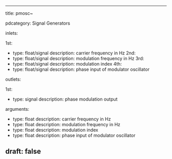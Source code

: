 --- 


title: pmosc~

pdcategory: Signal Generators

inlets:

  1st:
  - type: float/signal
    description: carrier frequency in Hz
  2nd:
  - type: float/signal
    description: modulation frequency in Hz
  3rd:
  - type: float/signal
    description: modulation index
  4th:
  - type: float/signal
    description: phase input of modulator oscillator

outlets:

  1st:
  - type: signal
    description: phase modulation output

arguments:
  - type: float
    description: carrier frequency in Hz
  - type: float
    description: modulation frequency in Hz
  - type: float
    description: modulation index
  - type: float
    description: phase input of modulator oscillator





draft: false
---